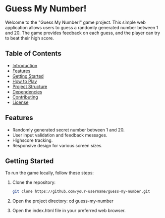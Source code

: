 # Guess My Number!

Welcome to the "Guess My Number!" game project. This simple web application allows users to guess a randomly generated number between 1 and 20. The game provides feedback on each guess, and the player can try to beat their high score.

## Table of Contents

- [Introduction](#guess-my-number)
- [Features](#features)
- [Getting Started](#getting-started)
- [How to Play](#how-to-play)
- [Project Structure](#project-structure)
- [Dependencies](#dependencies)
- [Contributing](#contributing)
- [License](#license)

## Features

- Randomly generated secret number between 1 and 20.
- User input validation and feedback messages.
- Highscore tracking.
- Responsive design for various screen sizes.

## Getting Started

To run the game locally, follow these steps:

1. Clone the repository:

   ```bash
   git clone https://github.com/your-username/guess-my-number.git
2. Open the project directory:
   cd guess-my-number
3. Open the index.html file in your preferred web browser.

